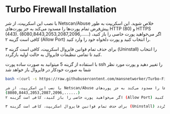 # Turbo Firewall Installation

با نصب این اسکریپت، از شر Netscan/Abuse خلاص شوید. این اسکریپت به طور پیش‌فرض تمام پورت‌ها را مسدود می‌کند به جز پورت‌های HTTP (80) و HTTPS (443).
(8080,8443,2053,2087,2096,......)
اگر می‌خواهید پورت خاصی را باز کنید، کافی است گزینه ۲ (Allow Port) را انتخاب کنید و پورت دلخواه خود را وارد کنید.

برای حذف تمام قوانین فایروال اسکریپت، کافی است گزینه ۳ (Uninstall) را انتخاب کنید تا تمامی تنظیمات فایروال به حالت اولیه بازگردد.

با استفاده از گزینه 5 میتوانید به صورت ساده پورت ssh را تغییر دهید و پورت مورد نظر شما به صورت خودکار در فایروال باز خواهد شد


```bash
bash <(curl -s https://raw.githubusercontent.com/mansnetworker/Turbo-Firewall/main/turbofirewall.sh)

با نصب این اسکریپت، از شر Netscan/Abuse خلاص شوید. این اسکریپت به طور پیش‌فرض تمام پورت‌ها را مسدود می‌کند به جز پورت‌های HTTP (80) و HTTPS (443).
(8080,8443,2053,2087,2096,......)
اگر می‌خواهید پورت خاصی را باز کنید، کافی است گزینه ۲ (Allow Port) را انتخاب کنید و پورت دلخواه خود را وارد کنید.

برای حذف تمام قوانین فایروال اسکریپت، کافی است گزینه ۳ (Uninstall) را انتخاب کنید تا تمامی تنظیمات فایروال به حالت اولیه بازگردد.
